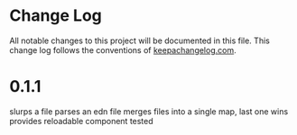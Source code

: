 # Change Log
All notable changes to this project will be documented in this file. This change log follows the conventions of [keepachangelog.com](http://keepachangelog.com/).


# 0.1.1
slurps a file
parses an edn file
merges files into a single map, last one wins
provides reloadable component
tested
